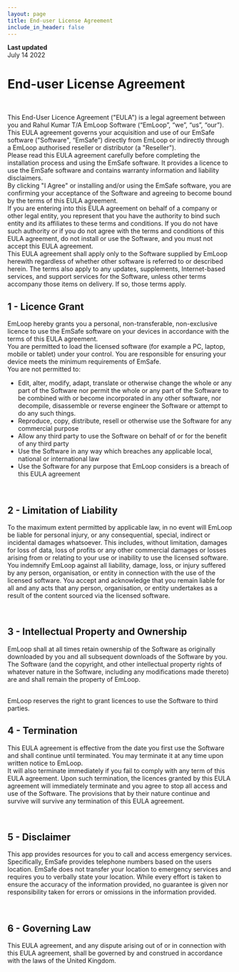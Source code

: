 ```yaml
---
layout: page
title: End-user License Agreement
include_in_header: false
---
```


**Last updated**  
July 14 2022

<div id="google_translate_element"></div>

<script type="text/javascript">
function googleTranslateElementInit() {
  new google.translate.TranslateElement({pageLanguage: 'en'}, 'google_translate_element');
}
</script>

<script type="text/javascript" src="//translate.google.com/translate_a/element.js?cb=googleTranslateElementInit"></script>

# End-user License Agreement
<br>

This End-User Licence Agreement ("EULA") is a legal agreement between you and Rahul Kumar T/A EmLoop Software (“EmLoop”, “we”, “us”, “our”).
<br>
This EULA agreement governs your acquisition and use of our EmSafe software ("Software", “EmSafe”) directly from EmLoop or indirectly through a EmLoop authorised reseller or distributor (a "Reseller").
<br>
Please read this EULA agreement carefully before completing the installation process and using the EmSafe software. It provides a licence to use the EmSafe software and contains warranty information and liability disclaimers.
<br>
By clicking "I Agree" or installing and/or using the EmSafe software, you are confirming your acceptance of the Software and agreeing to become bound by the terms of this EULA agreement.
<br>
If you are entering into this EULA agreement on behalf of a company or other legal entity, you represent that you have the authority to bind such entity and its affiliates to these terms and conditions. If you do not have such authority or if you do not agree with the terms and conditions of this EULA agreement, do not install or use the Software, and you must not accept this EULA agreement.
<br>
This EULA agreement shall apply only to the Software supplied by EmLoop herewith regardless of whether other software is referred to or described herein. The terms also apply to any updates, supplements, Internet-based services, and support services for the Software, unless other terms accompany those items on delivery. If so, those terms apply.


## 1 - Licence Grant
EmLoop hereby grants you a personal, non-transferable, non-exclusive licence to use the EmSafe software on your devices in accordance with the terms of this EULA agreement.
<br>
You are permitted to load the licensed software (for example a PC, laptop, mobile or tablet) under your control. You are responsible for ensuring your device meets the minimum requirements of EmSafe.
<br>
You are not permitted to:
<br>

- Edit, alter, modify, adapt, translate or otherwise change the whole or any part of the Software nor permit the whole or any part of the Software to be combined with or become incorporated in any other software, nor decompile, disassemble or reverse engineer the Software or attempt to do any such things.
- Reproduce, copy, distribute, resell or otherwise use the Software for any commercial purpose
- Allow any third party to use the Software on behalf of or for the benefit of any third party
- Use the Software in any way which breaches any applicable local, national or international law
- Use the Software for any purpose that EmLoop considers is a breach of this EULA agreement

<br>

## 2 - Limitation of Liability
To the maximum extent permitted by applicable law, in no event will EmLoop be liable for personal injury, or any consequential, special, indirect or incidental damages whatsoever. This includes, without limitation, damages for loss of data, loss of profits or any other commercial damages or losses arising from or relating to your use or inability to use the licensed software. You indemnify EmLoop against all liability, damage, loss, or injury suffered by any person, organisation, or entity in connection with the use of the licensed software. You accept and acknowledge that you remain liable for all and any acts that any person, organisation, or entity undertakes as a result of the content sourced via the licensed software.

<br>

## 3 - Intellectual Property and Ownership
EmLoop shall at all times retain ownership of the Software as originally downloaded by you and all subsequent downloads of the Software by you. The Software (and the copyright, and other intellectual property rights of whatever nature in the Software, including any modifications made thereto) are and shall remain the property of EmLoop.

<br>
EmLoop reserves the right to grant licences to use the Software to third parties.

<br>

## 4 - Termination
This EULA agreement is effective from the date you first use the Software and shall continue until terminated. You may terminate it at any time upon written notice to EmLoop.
<br>
It will also terminate immediately if you fail to comply with any term of this EULA agreement. Upon such termination, the licences granted by this EULA agreement will immediately terminate and you agree to stop all access and use of the Software. The provisions that by their nature continue and survive will survive any termination of this EULA agreement.

<br>

## 5 - Disclaimer
This app provides resources for you to call and access emergency services. Specifically, EmSafe provides telephone numbers based on the users location. EmSafe does not transfer your location to emergency services and requires you to verbally state your location. While every effort is taken to ensure the accuracy of the information provided, no guarantee is given nor responsibility taken for errors or omissions in the information provided.

<br>

## 6 - Governing Law
This EULA agreement, and any dispute arising out of or in connection with this EULA agreement, shall be governed by and construed in accordance with the laws of the United Kingdom.
